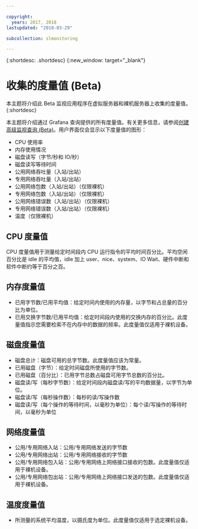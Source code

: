 ```yaml
---

copyright:
  years: 2017, 2018
lastupdated: "2018-03-29"

subcollection: slmonitoring

---
```


{:shortdesc: .shortdesc}
{:new_window: target="_blank"}

# 收集的度量值 (Beta)
本主题将介绍此 Beta 监视应用程序在虚拟服务器和裸机服务器上收集的度量值。
{:shortdesc}

本主题将介绍通过 Grafana 查询提供的所有度量值。有关更多信息，请参阅[创建高级监视查询 (Beta)](/docs/infrastructure/SLmonitoring?topic=slmonitoring-creating-an-advanced-monitoring-query-beta-#creating-an-advanced-monitoring-query-beta-)。用户界面仅会显示以下度量值的图形：
* CPU 使用率
* 内存使用情况
* 磁盘读写（字节/秒和 IO/秒）
* 磁盘读写等待时间
* 公用网络吞吐量（入站/出站）
* 专用网络吞吐量（入站/出站）
* 公用网络包数（入站/出站）（仅限裸机）
* 专用网络包数（入站/出站）（仅限裸机）
* 公用网络错误数（入站/出站）（仅限裸机）
* 专用网络错误数（入站/出站）（仅限裸机）
* 温度（仅限裸机）


## CPU 度量值
  CPU 度量值用于测量给定时间段内 CPU 运行指令的平均时间百分比。平均空闲百分比是 idle 的平均值，idle 加上 user、nice、system、IO Wait、硬件中断和软件中断约等于百分之百。

## 内存度量值
* 已用字节数/已用平均值：给定时间内使用的内存量，以字节和占总量的百分比为单位。
* 已用交换字节数/已用平均值：给定时间段内使用的交换内存的百分比。此度量值指示您需要检索不在内存中的数据的频率。此度量值仅适用于裸机设备。

## 磁盘度量值

* 磁盘总计：磁盘可用的总字节数。此度量值应该为常量。
* 已用磁盘（字节）：给定时间磁盘所使用的字节数。
* 已用磁盘（百分比）：已用字节总数占磁盘可用字节总数的百分比。
* 磁盘读/写（每秒字节数）：给定时间段内磁盘读/写的平均数据量，以字节为单位。
* 磁盘读/写（每秒操作数）：每秒的读/写操作数
* 磁盘读/写（每个操作的等待时间，以毫秒为单位）：每个读/写操作的等待时间，以毫秒为单位

## 网络度量值

 * 公用/专用网络入站：公用/专用网络发送的字节数
* 公用/专用网络出站：公用/专用网络接收的字节数
* 公用/专用网络包入站：公用/专用网络上网络接口接收的包数。此度量值仅适用于裸机设备。
* 公用/专用网络包出站：公用/专用网络上网络接口发送的包数。此度量值仅适用于裸机设备。

## 温度度量值
* 所测量的系统平均温度，以摄氏度为单位。此度量值仅适用于选定裸机设备。
